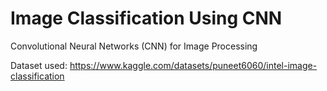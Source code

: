 # Image Classification Using CNN
Convolutional Neural Networks (CNN) for Image Processing

Dataset used: https://www.kaggle.com/datasets/puneet6060/intel-image-classification
